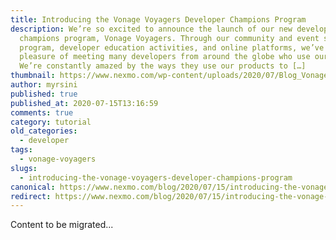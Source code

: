```yaml
---
title: Introducing the Vonage Voyagers Developer Champions Program
description: We’re so excited to announce the launch of our new developer
  champions program, Vonage Voyagers. Through our community and event support
  program, developer education activities, and online platforms, we’ve had the
  pleasure of meeting many developers from around the globe who use our APIs.
  We’re constantly amazed by the ways they use our products to […]
thumbnail: https://www.nexmo.com/wp-content/uploads/2020/07/Blog_Vonage-Voyagers_1200x600.png
author: myrsini
published: true
published_at: 2020-07-15T13:16:59
comments: true
category: tutorial
old_categories:
  - developer
tags:
  - vonage-voyagers
slugs:
  - introducing-the-vonage-voyagers-developer-champions-program
canonical: https://www.nexmo.com/blog/2020/07/15/introducing-the-vonage-voyagers-developer-champions-program
redirect: https://www.nexmo.com/blog/2020/07/15/introducing-the-vonage-voyagers-developer-champions-program
---
```

Content to be migrated...